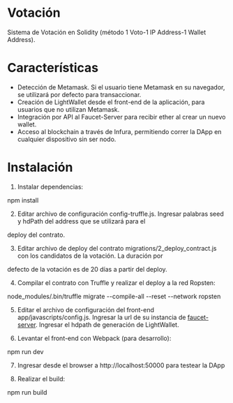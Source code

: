 # Votación
Sistema de Votación en Solidity (método 1 Voto-1 IP Address-1 Wallet Address).

# Características

- Detección de Metamask. Si el usuario tiene Metamask en su navegador, se utilizará por defecto para transaccionar.
- Creación de LightWallet desde el front-end de la aplicación, para usuarios que no utilizan Metamask.
- Integración por API al Faucet-Server para recibir ether al crear un nuevo wallet.
- Acceso al blockchain a través de Infura, permitiendo correr la DApp en cualquier dispositivo sin ser nodo.

# Instalación

1. Instalar dependencias:

npm install

2. Editar archivo de configuración config-truffle.js. Ingresar palabras seed y hdPath del address que se utilizará para el 

deploy del contrato.

3. Editar archivo de deploy del contrato migrations/2_deploy_contract.js con los candidatos de la votación. La duración por 

defecto de la votación es de 20 días a partir del deploy.

4. Compilar el contrato con Truffle y realizar el deploy a la red Ropsten:

node_modules/.bin/truffle migrate --compile-all --reset --network ropsten

5. Editar el archivo de configuración del front-end app/javascripts/config.js. Ingresar la url de su instancia de <a href="https://github.com/locals-world/locals-faucetserver">faucet-server</a>. Ingresar el hdpath de generación de LightWallet.

6. Levantar el front-end con Webpack (para desarrollo):

npm run dev

7. Ingresar desde el browser a http://localhost:50000 para testear la DApp

8. Realizar el build:

npm run build

